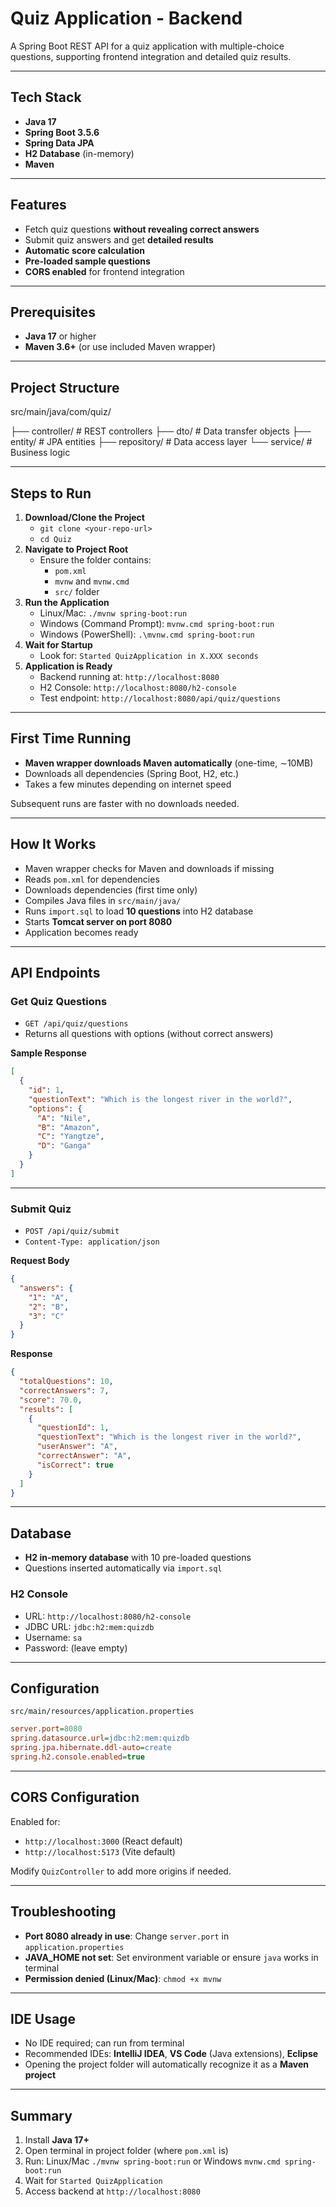 # Quiz Application - Backend

A Spring Boot REST API for a quiz application with multiple-choice questions, supporting frontend integration and detailed quiz results.

-----

## Tech Stack

  * **Java 17**
  * **Spring Boot 3.5.6**
  * **Spring Data JPA**
  * **H2 Database** (in-memory)
  * **Maven**

-----

## Features

  * Fetch quiz questions **without revealing correct answers**
  * Submit quiz answers and get **detailed results**
  * **Automatic score calculation**
  * **Pre-loaded sample questions**
  * **CORS enabled** for frontend integration

-----

## Prerequisites

  * **Java 17** or higher
  * **Maven 3.6+** (or use included Maven wrapper)

-----

## Project Structure

src/main/java/com/quiz/

├── controller/ # REST controllers
├── dto/ # Data transfer objects
├── entity/ # JPA entities
├── repository/ # Data access layer
└── service/ # Business logic

-----

## Steps to Run

1.  **Download/Clone the Project**
      * `git clone <your-repo-url>`
      * `cd Quiz`
2.  **Navigate to Project Root**
      * Ensure the folder contains:
          * `pom.xml`
          * `mvnw` and `mvnw.cmd`
          * `src/` folder
3.  **Run the Application**
      * Linux/Mac: `./mvnw spring-boot:run`
      * Windows (Command Prompt): `mvnw.cmd spring-boot:run`
      * Windows (PowerShell): `.\mvnw.cmd spring-boot:run`
4.  **Wait for Startup**
      * Look for: `Started QuizApplication in X.XXX seconds`
5.  **Application is Ready**
      * Backend running at: `http://localhost:8080`
      * H2 Console: `http://localhost:8080/h2-console`
      * Test endpoint: `http://localhost:8080/api/quiz/questions`

-----

## First Time Running

  * **Maven wrapper downloads Maven automatically** (one-time, $\sim$10MB)
  * Downloads all dependencies (Spring Boot, H2, etc.)
  * Takes a few minutes depending on internet speed

Subsequent runs are faster with no downloads needed.

-----

## How It Works

  * Maven wrapper checks for Maven and downloads if missing
  * Reads `pom.xml` for dependencies
  * Downloads dependencies (first time only)
  * Compiles Java files in `src/main/java/`
  * Runs `import.sql` to load **10 questions** into H2 database
  * Starts **Tomcat server on port 8080**
  * Application becomes ready

-----

## API Endpoints

### Get Quiz Questions

  * `GET /api/quiz/questions`
  * Returns all questions with options (without correct answers)

**Sample Response**

```json
[
  {
    "id": 1,
    "questionText": "Which is the longest river in the world?",
    "options": {
      "A": "Nile",
      "B": "Amazon",
      "C": "Yangtze",
      "D": "Ganga"
    }
  }
]
```

-----

### Submit Quiz

  * `POST /api/quiz/submit`
  * `Content-Type: application/json`

**Request Body**

```json
{
  "answers": {
    "1": "A",
    "2": "B",
    "3": "C"
  }
}
```

**Response**

```json
{
  "totalQuestions": 10,
  "correctAnswers": 7,
  "score": 70.0,
  "results": [
    {
      "questionId": 1,
      "questionText": "Which is the longest river in the world?",
      "userAnswer": "A",
      "correctAnswer": "A",
      "isCorrect": true
    }
  ]
}
```

-----

## Database

  * **H2 in-memory database** with 10 pre-loaded questions
  * Questions inserted automatically via `import.sql`

### H2 Console

  * URL: `http://localhost:8080/h2-console`
  * JDBC URL: `jdbc:h2:mem:quizdb`
  * Username: `sa`
  * Password: (leave empty)

-----

## Configuration

`src/main/resources/application.properties`

```ini
server.port=8080
spring.datasource.url=jdbc:h2:mem:quizdb
spring.jpa.hibernate.ddl-auto=create
spring.h2.console.enabled=true
```

-----

## CORS Configuration

Enabled for:

  * `http://localhost:3000` (React default)
  * `http://localhost:5173` (Vite default)

Modify `QuizController` to add more origins if needed.

-----

## Troubleshooting

  * **Port 8080 already in use**: Change `server.port` in `application.properties`
  * **JAVA\_HOME not set**: Set environment variable or ensure `java` works in terminal
  * **Permission denied (Linux/Mac)**: `chmod +x mvnw`

-----

## IDE Usage

  * No IDE required; can run from terminal
  * Recommended IDEs: **IntelliJ IDEA**, **VS Code** (Java extensions), **Eclipse**
  * Opening the project folder will automatically recognize it as a **Maven project**

-----

## Summary

1.  Install **Java 17+**
2.  Open terminal in project folder (where `pom.xml` is)
3.  Run: Linux/Mac `./mvnw spring-boot:run` or Windows `mvnw.cmd spring-boot:run`
4.  Wait for `Started QuizApplication`
5.  Access backend at `http://localhost:8080`